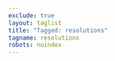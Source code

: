 ```yaml
---
exclude: true
layout: taglist
title: "Tagged: resolutions"
tagname: resolutions
robots: noindex
---
```

